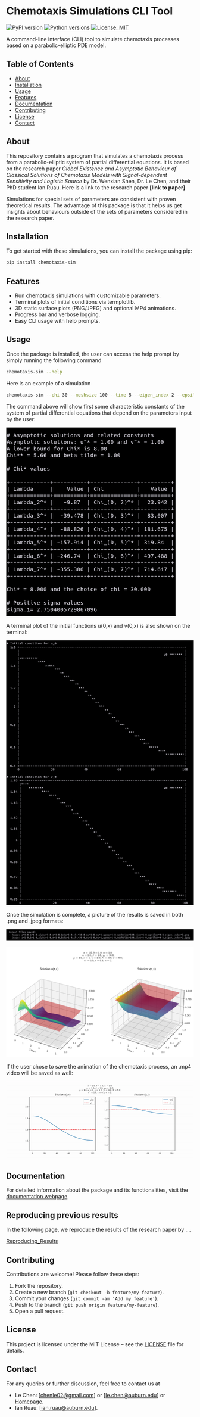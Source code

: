 # Chemotaxis Simulations CLI Tool

[![PyPI version](https://img.shields.io/pypi/v/chemotaxis-sim.svg)](https://pypi.org/project/chemotaxis-sim/)
[![Python versions](https://img.shields.io/pypi/pyversions/chemotaxis-sim.svg)](https://pypi.org/project/chemotaxis-sim/)
[![License: MIT](https://img.shields.io/badge/license-MIT-blue.svg)](LICENSE)

A command-line interface (CLI) tool to simulate chemotaxis processes based on a parabolic-elliptic PDE model.

## Table of Contents

- [About](#about)
- [Installation](#installation)
- [Usage](#usage)
- [Features](#features)
- [Documentation](#documentation)
- [Contributing](#contributing)
- [License](#license)
- [Contact](#contact)

## About

This repository contains a program that simulates a chemotaxis process from a parabolic-elliptic system of partial differential equations. It is based on the research paper *Global Existence and Asymptotic Behaviour of Classical Solutions of Chemotaxis Models with Signal-dependent Sensitivity and Logistic Source* by Dr. Wenxian Shen, Dr. Le Chen, and their PhD student Ian Ruau. Here is a link to the research paper **[link to paper]**

Simulations for special sets of parameters are consistent with proven theoretical results. The advantage of this package is that it helps us get insights about behaviours outside of the sets of parameters considered in the research paper.

## Installation

To get started with these simulations, you can install the package using pip:

```bash
pip install chemotaxis-sim
```

## Features

- Run chemotaxis simulations with customizable parameters.
- Terminal plots of initial conditions via termplotlib.
- 3D static surface plots (PNG/JPEG) and optional MP4 animations.
- Progress bar and verbose logging.
- Easy CLI usage with help prompts.

## Usage

Once the package is installed, the user can access the help prompt by simply
running the following command

```bash
chemotaxis-sim --help
```

Here is an example of a simulation

```bash
chemotaxis-sim --chi 30 --meshsize 100 --time 5 --eigen_index 2 --epsilon 0.5 --generate_video yes
```

The command above will show first some characteristic constants of the system of
partial differential equations that depend on the parameters input by the user:

![constants](./homepage/chi_table.png)

A terminal plot of the initial functions u(0,x) and v(0,x) is also shown on the
terminal:

![initial_plots](./homepage/u_v_terminal_plots.png)

Once the simulation is complete, a picture of the results is saved in both .png
and .jpeg formats:

![images_saved](./homepage/images_saved.png)

![Plots](./homepage/a=1-0_b=1-0_alpha=1-0_m=1-0_beta=1-0_chi=30-0_mu=1-0_nu=1_gamma=1-0_meshsize=100_time=5-0_epsilon=0-5_eigen_index=2.png)

If the user chose to save the animation of the chemotaxis process, an .mp4 video
will be saved as well:

![Video](./homepage/video.gif)

## Documentation

For detailed information about the package and its functionalities, visit the [documentation webpage](https://chemotaxis-simulation.readthedocs.io/en/latest/).

## Reproducing previous results

In the following page, we reproduce the results of the research paper by ....

[Reproducing_Results](Reproducing_Results.md)


## Contributing

Contributions are welcome! Please follow these steps:

1. Fork the repository.
2. Create a new branch (`git checkout -b feature/my-feature`).
3. Commit your changes (`git commit -am 'Add my feature'`).
4. Push to the branch (`git push origin feature/my-feature`).
5. Open a pull request.

## License

This project is licensed under the MIT License – see the [LICENSE](LICENSE) file for details.

## Contact

For any queries or further discussion, feel free to contact us at

- Le Chen: [chenle02@gmail.com] or [le.chen@auburn.edu] or [Homepage](https://webhome.auburn.edu/~lzc0090/index.html).
- Ian Ruau: [ian.ruau@auburn.edu].
